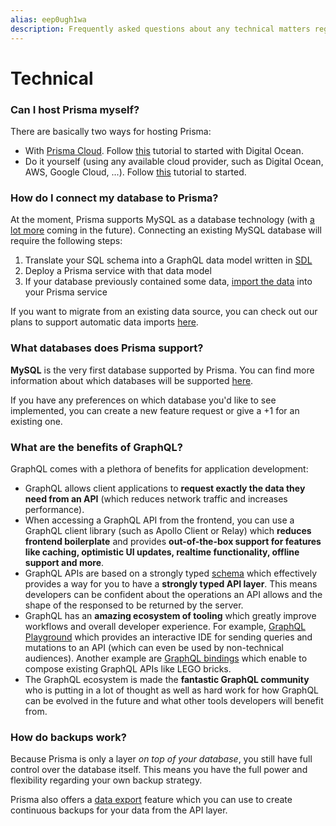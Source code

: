 ```yaml
---
alias: eep0ugh1wa
description: Frequently asked questions about any technical matters regarding Prisma.
---
```


# Technical

### Can I host Prisma myself?

There are basically two ways for hosting Prisma:

- With [Prisma Cloud](https://www.prismagraphql.com/cloud/). Follow [this](!alias-ua9gai4kie) tutorial to started with Digital Ocean.
- Do it yourself (using any available cloud provider, such as Digital Ocean, AWS, Google Cloud, ...). Follow [this](!alias-texoo9aemu) tutorial to started.

### How do I connect my database to Prisma?

At the moment, Prisma supports MySQL as a database technology (with [a lot more](https://github.com/graphcool/prisma/issues/1751) coming in the future). Connecting an existing MySQL database will require the following steps:

1. Translate your SQL schema into a GraphQL data model written in [SDL](https://blog.graph.cool/graphql-sdl-schema-definition-language-6755bcb9ce51)
1. Deploy a Prisma service with that data model
1. If your database previously contained some data, [import the data](!alias-caith9teiy) into your Prisma service

If you want to migrate from an existing data source, you can check out our plans to support automatic data imports [here](https://github.com/graphcool/graphcool/issues/1410).

### What databases does Prisma support?

**MySQL** is the very first database supported by Prisma. You can find more information about which databases will be supported [here](https://github.com/prisma/prisma#database-connectors).

If you have any preferences on which database you'd like to see implemented, you can create a new feature request or give a +1 for an existing one.

### What are the benefits of GraphQL?

GraphQL comes with a plethora of benefits for application development:

- GraphQL allows client applications to **request exactly the data they need from an API** (which reduces network traffic and increases performance).
- When accessing a GraphQL API from the frontend, you can use a GraphQL client library (such as Apollo Client or Relay) which **reduces frontend boilerplate** and provides **out-of-the-box support for features like caching, optimistic UI updates, realtime functionality, offline support and more**.
- GraphQL APIs are based on a strongly typed [schema](https://blog.graph.cool/graphql-server-basics-the-schema-ac5e2950214e) which effectively provides a way for you to have a **strongly typed API layer**. This means developers can be confident about the operations an API allows and the shape of the responsed to be returned by the server.
- GraphQL has an **amazing ecosystem of tooling** which greatly improve workflows and overall developer experience. For example, [GraphQL Playground](!alias-chaha125ho) which provides an interactive IDE for sending queries and mutations to an API (which can even be used by non-technical audiences). Another example are [GraphQL bindings](!alias-quaidah9ph) which enable to compose existing GraphQL APIs like LEGO bricks.
- The GraphQL ecosystem is made the **fantastic GraphQL community** who is putting in a lot of thought as well as hard work for how GraphQL can be evolved in the future and what other tools developers will benefit from.

### How do backups work?

Because Prisma is only a layer _on top of your database_, you still have full control over the database itself. This means you have the full power and flexibility regarding your own backup strategy.

Prisma also offers a [data export](!alias-pa0aip3loh) feature which you can use to create continuous backups for your data from the API layer.
